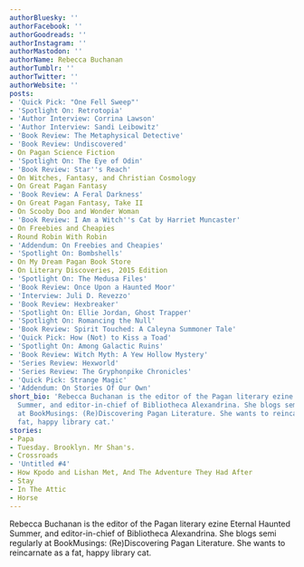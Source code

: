 ```yaml
---
authorBluesky: ''
authorFacebook: ''
authorGoodreads: ''
authorInstagram: ''
authorMastodon: ''
authorName: Rebecca Buchanan
authorTumblr: ''
authorTwitter: ''
authorWebsite: ''
posts:
- 'Quick Pick: "One Fell Sweep"'
- 'Spotlight On: Retrotopia'
- 'Author Interview: Corrina Lawson'
- 'Author Interview: Sandi Leibowitz'
- 'Book Review: The Metaphysical Detective'
- 'Book Review: Undiscovered'
- On Pagan Science Fiction
- 'Spotlight On: The Eye of Odin'
- 'Book Review: Star''s Reach'
- On Witches, Fantasy, and Christian Cosmology
- On Great Pagan Fantasy
- 'Book Review: A Feral Darkness'
- On Great Pagan Fantasy, Take II
- On Scooby Doo and Wonder Woman
- 'Book Review: I Am a Witch''s Cat by Harriet Muncaster'
- On Freebies and Cheapies
- Round Robin With Robin
- 'Addendum: On Freebies and Cheapies'
- 'Spotlight On: Bombshells'
- On My Dream Pagan Book Store
- On Literary Discoveries, 2015 Edition
- 'Spotlight On: The Medusa Files'
- 'Book Review: Once Upon a Haunted Moor'
- 'Interview: Juli D. Revezzo'
- 'Book Review: Hexbreaker'
- 'Spotlight On: Ellie Jordan, Ghost Trapper'
- 'Spotlight On: Romancing the Null'
- 'Book Review: Spirit Touched: A Caleyna Summoner Tale'
- 'Quick Pick: How (Not) to Kiss a Toad'
- 'Spotlight On: Among Galactic Ruins'
- 'Book Review: Witch Myth: A Yew Hollow Mystery'
- 'Series Review: Hexworld'
- 'Series Review: The Gryphonpike Chronicles'
- 'Quick Pick: Strange Magic'
- 'Addendum: On Stories Of Our Own'
short_bio: 'Rebecca Buchanan is the editor of the Pagan literary ezine Eternal Haunted
  Summer, and editor-in-chief of Bibliotheca Alexandrina. She blogs semi regularly
  at BookMusings: (Re)Discovering Pagan Literature. She wants to reincarnate as a
  fat, happy library cat.'
stories:
- Papa
- Tuesday. Brooklyn. Mr Shan's.
- Crossroads
- 'Untitled #4'
- How Kpodo and Lishan Met, And The Adventure They Had After
- Stay
- In The Attic
- Horse
---
```


Rebecca Buchanan is the editor of the Pagan literary ezine Eternal Haunted Summer, and editor-in-chief of Bibliotheca Alexandrina. She blogs semi regularly at BookMusings: (Re)Discovering Pagan Literature. She wants to reincarnate as a fat, happy library cat.